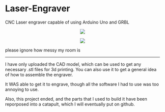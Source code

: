 # Laser-Engraver
CNC Laser engraver capable of using Arduino Uno and GRBL

<p align="center">
  <img src="https://user-images.githubusercontent.com/75654428/146997884-2508aa3c-907d-4851-b053-9cc37d00b1b5.png" />
</p>

<p align="center">
  <img src="https://user-images.githubusercontent.com/75654428/146999088-ec4e48ea-dcd5-47d6-844f-fc0252f07242.jpg" />
</p>
please ignore how messy my room is

-----------------------------------

I have only uploaded the CAD model, which can be used to get any necessary .stl files for 3d printing. You can also use it to get a general idea of how to assemble the engraver.

It WAS able to get it to engrave, though all the software I had to use was too annoying to use.

Also, this project ended, and the parts that I used to build it have been reporposed into a catapult, which I will eventually put on github.
